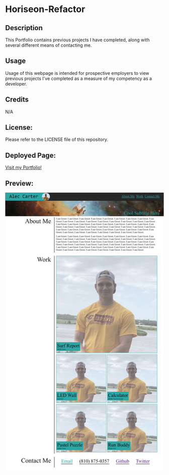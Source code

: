 # Horiseon-Refactor

## Description
This Portfolio contains previous projects I have completed, along with several different means of contacting me.

## Usage
Usage of this webpage is intended for prospective employers to view previous projects I've completed as a measure of my competency as a developer.

## Credits
N/A

## License:
Please refer to the LICENSE file of this repository.

## Deployed Page: 
<a href="https://acarter867.github.io/Portfolio/">Visit my Portfolio!</a>

## Preview:
<img src="assets/pictures/127.0.0.1_5500_ (1).png" alt="Portfolio Preview">